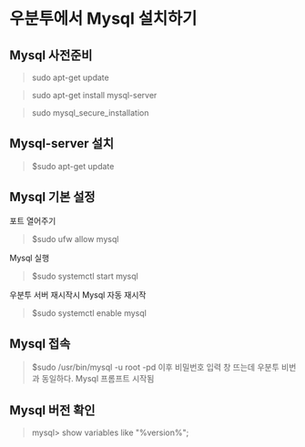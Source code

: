 # 우분투에서 Mysql 설치하기

## Mysql 사전준비
>sudo apt-get update

>sudo apt-get install mysql-server

>sudo mysql_secure_installation

## Mysql-server 설치
> $sudo apt-get update

## Mysql 기본 설정
포트 열어주기
> $sudo ufw allow mysql

Mysql 실행
> $sudo systemctl start mysql

우분투 서버 재시작시 Mysql 자동 재시작
> $sudo systemctl enable mysql

## Mysql 접속
> $sudo /usr/bin/mysql -u root -pd
이후 비밀번호 입력 창 뜨는데 우분투 비번과 동일하다.
Mysql 프롬프트 시작됨

## Mysql 버전 확인
> mysql> show variables like "%version%";
